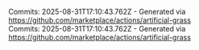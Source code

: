 Commits: 2025-08-31T17:10:43.762Z - Generated via https://github.com/marketplace/actions/artificial-grass
<br>
Commits: 2025-08-31T17:10:43.762Z - Generated via https://github.com/marketplace/actions/artificial-grass
<br>
